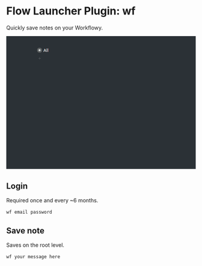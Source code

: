 # Flow Launcher Plugin: wf

Quickly save notes on your Workflowy.

![demo](./README/demo.gif)

## Login

Required once and every ~6 months.

```
wf email password
```

## Save note

Saves on the root level.

```
wf your message here
```
